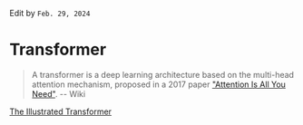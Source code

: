 Edit by `Feb. 29, 2024`

# Transformer

> A transformer is a deep learning architecture based on the multi-head attention mechanism, proposed in a 2017 paper ["Attention Is All You Need"](https://arxiv.org/abs/1706.03762). -- Wiki

[The Illustrated Transformer](https://jalammar.github.io/illustrated-transformer/)


<!-- <p align="center">
  <img src="./img/001.webp" width="500">
</p> -->

